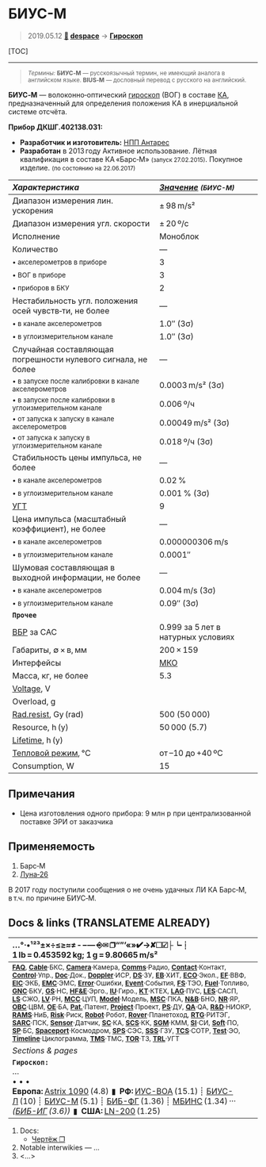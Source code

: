 # БИУС-М
> 2019.05.12 **[🚀](../index/index.md) [despace](index.md)** → **[Гироскоп](iu.md)**

[TOC]

---

> <small>*Термины:* **БИУС‑М** — русскоязычный термин, не имеющий аналога в английском языке. **BIUS‑M** — дословный перевод с русского на английский.</small>

**БИУС‑М** — волоконно‑оптический [гироскоп](iu.md) (ВОГ) в составе [КА](sc.md), предназначенный для определения положения КА в инерциальной системе отсчёта.

**Прибор ДКШГ.402138.031:**

   - **Разработчик и изготовитель:** [НПП Антарес](zz_npp_antares.md)
   - **Разработан** в 2013 году Активное использование. Лётная квалификация в составе КА «Барс‑М» <small>(запуск 27.02.2015)</small>. Покупное изделие. <small>(по состоянию на 22.06.2017)</small>

<small>

|*Характеристика*|*[Значение](si.md) <small>(БИУС-М)</small>*|
|:--|:--|
|Диапазон измерения лин. ускорения  |± 98 m/s²  |
|Диапазон измерения угл. скорости  |± 20 º/с  |
|Исполнение  |Моноблок  |
|Количество  |—|
| <small>• акселерометров в приборе</small>  |3  |
| <small>• ВОГ в приборе</small>  |3  |
|<small>• приборов в БКУ</small>  |2  |
|Нестабильность угл. положения осей чувств‑ти, не более  |—|
| <small>• в канале акселерометров</small>  |1.0″ (3σ)  |
| <small>• в углоизмерительном канале</small>  |1.0″ (3σ)  |
|Случайная составляющая погрешности нулевого сигнала, не более  |—|
| <small>• в запуске после калибровки в канале акселерометров</small>  |0.0003 m/s² (3σ)  |
| <small>• в запуске после калибровки в углоизмерительном канале</small>  |0.006 º/ч  |
| <small>• от запуска к запуску в канале акселерометров</small>  |0.00049 m/s² (3σ)  |
| <small>• от запуска к запуску в углоизмерительном канале</small>  |0.018 º/ч (3σ)  |
|Стабильность цены импульса, не более  |—|
| <small>• в канале акселерометров</small>  |0.02 %  |
| <small>• в углоизмерительном канале</small>  |0.001 % (3σ)  |
|[УГТ](trl.md)|9  |
|Цена импульса (масштабный коэффициент), не более  |—|
| <small>• в канале акселерометров</small>  |0.000000306 m/s  |
| <small>• в углоизмерительном канале</small>   |0.0001″  |
|Шумовая составляющая в выходной информации, не более  |—|
| <small>• в канале акселерометров</small>  |0.004 m/s (3σ)  |
| <small>• в углоизмерительном канале</small>  |0.09″ (3σ)  |
|**`Прочее`**||
|[ВБР](rams.md) за САС| 0.999 за 5 лет в натурных условиях  |
| Габариты, ∅ × в, мм  |200 × 159  |
|Интерфейсы|  [МКО](mil_std_1553b.md)  |
| Масса, кг, не более  |5.3  |
|[Voltage](voltage.md), V|   |
|Overload, g|   |
|[Rad.resist](ion_rad.md), Gy (rad)| 500 (50 000)  |
|Resource, h (y)| 50 000 (5.7)  |
|[Lifetime](lifetime.md), h (y)|   |
|[Тепловой режим](tcs.md), ℃| от –10 до +40 ºС  |
|Consumption, W| 15  |

</small>



<p style="page-break-after:always"> </p>

## Примечания
   - Цена изготовления одного прибора: 9 млн р при централизованной поставке ЭРИ от заказчика



## Применяемость
   1. Барс‑М
   1. [Луна‑26](луна_26.md)

В 2017 году поступили сообщения о не очень удачных ЛИ КА Барс‑М, в т.ч. по причине БИУС‑М.



<p style="page-break-after:always"> </p>

## Docs & links (TRANSLATEME ALREADY)
|…°·•¹²³±×÷≤≥≈≠ ‑ −— ⎆✉ ❐“”’«»✔→✘☐☑├┕┆ 1 lb = 0.453592 kg; 1 g = 9.80665 m/s²|
|:--|
|<small>**[FAQ](faq.md)**, **[Cable](cable.md)**·БКС, **[Camera](camera.md)**·Камера, **[Comms](comms.md)**·Радио, **[Contact](contact.md)**·Контакт, **[Control](control.md)**·Упр., **[Doc](doc.md)**·Док., **[Doppler](doppler.md)**·ИСР, **[DS](ds.md)**·ЗУ, **[EB](eb.md)**·ХИТ, **[ECO](ecology.md)**·Экол., **[EF](ef.md)**·ВВФ, **[ElC](elc.md)**·ЭКБ, **[EMC](emc.md)**·ЭМС, **[Error](error.md)**·Ошибки, **[Event](event.md)**·События, **[FS](fs.md)**·ТЭО, **[Fuel](fuel.md)**·Топливо, **[GNC](gnc.md)**·БКУ, **[GS](scs.md)**·НС, **[HF&E](hfe.md)**·Эрго., **[IU](iu.md)**·Гиро., **[KT](kt.md)**·КТЕХ, **[LAG](lag.md)**·ПУC, **[LES](les.md)**·САСП, **[LS](ls.md)**·СЖО, **[LV](lv.md)**·РН, **[MCC](mcc.md)**·ЦУП, **[Model](model.md)**·Модель, **[MSC](sc.md)**·ПКА, **[N&B](nnb.md)**·БНО, **[NR](nr.md)**·ЯР, **[OBC](obc.md)**·ЦВМ, **[OE](oe.md)**·БА, **[Pat.](патент.md)**·Патент, **[Project](project.md)**·Проект, **[PS](ps.md)**·ДУ, **[QA](quality.md)**·QA, **[R&D](rnd.md)**·НИОКР, **[RAMS](rams.md)**·НиБ, **[Risk](risk.md)**·Риск, **[Robot](robotics.md)**·Робот, **[Rover](rover.md)**·Планетоход, **[RTG](rtg.md)**·РИТЭГ, **[SARC](sarc.md)**·ПСК, **[Sensor](sensor.md)**·Датчик, **[SC](sc.md)**·КА, **[SCS](scs.md)**·КК, **[SGM](sgm.md)**·КММ, **[SI](si.md)**·СИ, **[Soft](soft.md)**·ПО, **[SP](sp.md)**·БС, **[Spaceport](spaceport.md)**·Космодром, **[SPS](sps.md)**·СЭС, **[SSS](sss.md)**·ГЗУ, **[TCS](tcs.md)**·СОТР, **[Test](test.md)**·ЭО, **[Timeline](timeline.md)**·Циклограмма, **[TMS](tms.md)**·ТМС, **[TOR](tor.md)**·ТЗ, **[TRL](trl.md)**·УГТ</small>|
|*Sections & pages*|
|**`Гироскоп:`**<br> …<br>• • •<br> **Европа:** [Astrix 1090](astrix_1090.md) (4.8)  ▮  **РФ:** [ИУС-ВОА](ius_voa.md) (15.1) ┊ [БИУС-Л](bius_l.md) (10) ┊ [БИУС-М](bius_m.md) (5.1) ┊ [БИБ-ФГ](bib_fg.md) (1.36) ┊ [МБИНС](mbins.md) (1.34) ··· *([БИБ-ИГ](bib_ig.md) (3.6))*  ▮  **США:** [LN-200](ln_200.md) (1.25) |

   1. Docs:
      - [Чертёж ❐](f/iu/b:bius_m_sketch.pdf)
   1. Notable interwikies — …
   1. <…>
